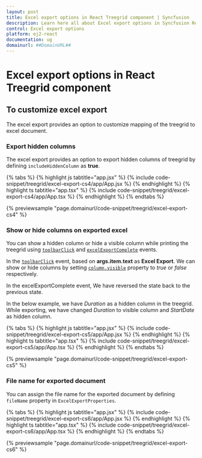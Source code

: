 ```yaml
---
layout: post
title: Excel export options in React Treegrid component | Syncfusion
description: Learn here all about Excel export options in Syncfusion React Treegrid component of Syncfusion Essential JS 2 and more.
control: Excel export options 
platform: ej2-react
documentation: ug
domainurl: ##DomainURL##
---
```


# Excel export options in React Treegrid component

## To customize excel export

The excel export provides an option to customize mapping of the treegrid to excel document.

### Export hidden columns

The excel export provides an option to export hidden columns of treegrid by defining `includeHiddenColumn` as **true**.

{% tabs %}
{% highlight js tabtitle="app.jsx" %}
{% include code-snippet/treegrid/excel-export-cs4/app/App.jsx %}
{% endhighlight %}
{% highlight ts tabtitle="app.tsx" %}
{% include code-snippet/treegrid/excel-export-cs4/app/App.tsx %}
{% endhighlight %}
{% endtabs %}

 {% previewsample "page.domainurl/code-snippet/treegrid/excel-export-cs4" %}

### Show or hide columns on exported excel

You can show a hidden column or hide a visible column while printing the treegrid using [`toolbarClick`](https://ej2.syncfusion.com/react/documentation/api/treegrid/#toolbarclick) and [`excelExportComplete`](https://ej2.syncfusion.com/react/documentation/api/grid/excelExportProperties) events.

In the [`toolbarClick`](https://ej2.syncfusion.com/react/documentation/api/treegrid/#toolbarclick) event, based on **args.item.text** as **Excel Export**. We can show or hide columns by setting [`column.visible`](https://ej2.syncfusion.com/react/documentation/api/treegrid/column/#visible) property to *true* or *false* respectively.

In the excelExportComplete event, We have reversed the state back to the previous state.

In the below example, we have *Duration* as a hidden column in the treegrid. While exporting, we have changed *Duration* to visible column and *StartDate* as hidden column.

{% tabs %}
{% highlight js tabtitle="app.jsx" %}
{% include code-snippet/treegrid/excel-export-cs5/app/App.jsx %}
{% endhighlight %}
{% highlight ts tabtitle="app.tsx" %}
{% include code-snippet/treegrid/excel-export-cs5/app/App.tsx %}
{% endhighlight %}
{% endtabs %}

 {% previewsample "page.domainurl/code-snippet/treegrid/excel-export-cs5" %}

### File name for exported document

You can assign the file name for the exported document by defining `fileName` property in `ExcelExportProperties`.

{% tabs %}
{% highlight js tabtitle="app.jsx" %}
{% include code-snippet/treegrid/excel-export-cs6/app/App.jsx %}
{% endhighlight %}
{% highlight ts tabtitle="app.tsx" %}
{% include code-snippet/treegrid/excel-export-cs6/app/App.tsx %}
{% endhighlight %}
{% endtabs %}

 {% previewsample "page.domainurl/code-snippet/treegrid/excel-export-cs6" %}